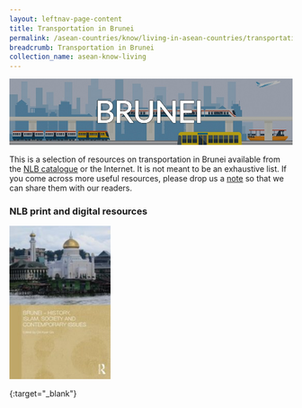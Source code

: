 ```yaml
---
layout: leftnav-page-content
title: Transportation in Brunei
permalink: /asean-countries/know/living-in-asean-countries/transportation-in-brunei/
breadcrumb: Transportation in Brunei
collection_name: asean-know-living
---
```


<img src="/images/asean-living/Transportation-Brunei.jpg" alt="Society in ASEAN banner" style="width:800px;" />

 This is a selection of resources on transportation in Brunei available from the [NLB catalogue](http://catalogue.nlb.gov.sg/) or the Internet.  It is not meant to be an exhaustive list. If you come across more useful resources, please drop us a [note](http://www.eyeonasia.sg/contact/) so that we can share them with our readers.

### **NLB print and digital resources**

<img src="/images/book-covers/Brunei-History-Islam-society-and-contemporary-issues.jpg" style="width:180px;" />

{:target="_blank"}

